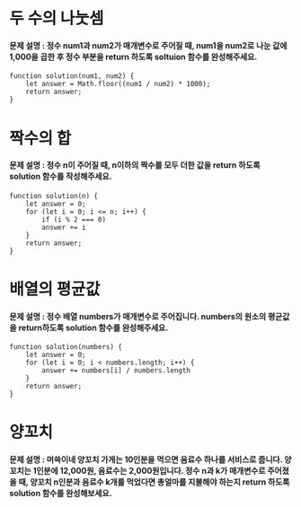 # 두 수의 나눗셈
#### 문제 설명 : 정수 num1과 num2가 매개변수로 주어질 때, num1을 num2로 나눈 값에 1,000을 곱한 후 정수 부분을 return 하도록 soltuion 함수를 완성해주세요.
```
function solution(num1, num2) {
    let answer = Math.floor((num1 / num2) * 1000);
    return answer;
}
```
# 짝수의 합
#### 문제 설명 : 정수 n이 주어질 때, n이하의 짝수를 모두 더한 값을 return 하도록 solution 함수를 작성해주세요.
```
function solution(n) {
    let answer = 0;
    for (let i = 0; i <= n; i++) {
        if (i % 2 === 0)
        answer += i
    }
    return answer;
}
```
# 배열의 평균값
#### 문제 설명 : 정수 배열 numbers가 매개변수로 주어집니다. numbers의 원소의 평균값을 return하도록 solution 함수를 완성해주세요.
```
function solution(numbers) {
    let answer = 0;
    for (let i = 0; i < numbers.length; i++) {
        answer += numbers[i] / numbers.length
    }
    return answer;
}
```
# 양꼬치
#### 문제 설명 : 머쓱이네 양꼬치 가게는 10인분을 먹으면 음료수 하나를 서비스로 줍니다. 양꼬치는 1인분에 12,000원, 음료수는 2,000원입니다. 정수 n과 k가 매개변수로 주어졌을 때, 양꼬치 n인분과 음료수 k개를 먹었다면 총얼마를 지불해야 하는지 return 하도록 solution 함수를 완성해보세요.
```

```
